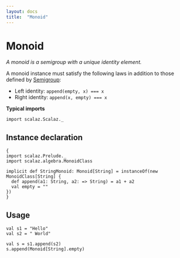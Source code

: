 ```yaml
---
layout: docs
title:  "Monoid"
---
```


# Monoid

*A monoid is a semigroup with a unique identity element.*

A monoid instance must satisfy the following laws in addition to those defined by [Semigroup](./Semigroup.html):

- Left identity: `append(empty, x) === x`
- Right identity: `append(x, empty) === x`

**Typical imports**
```tut:silent
import scalaz.Scalaz._
```

## Instance declaration

```tut
{
import scalaz.Prelude._
import scalaz.algebra.MonoidClass

implicit def StringMonoid: Monoid[String] = instanceOf(new MonoidClass[String] {
  def append(a1: String, a2: => String) = a1 + a2
  val empty = ""
})
}
```

## Usage

```tut
val s1 = "Hello"
val s2 = " World"

val s = s1.append(s2)
s.append(Monoid[String].empty)
```
